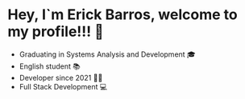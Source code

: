 # Hey, I`m Erick Barros, welcome to my profile!!! 🤘

- Graduating in Systems Analysis and Development 🎓
- English student 📚
- Developer since 2021 🧑‍💻
- Full Stack Development 💻
